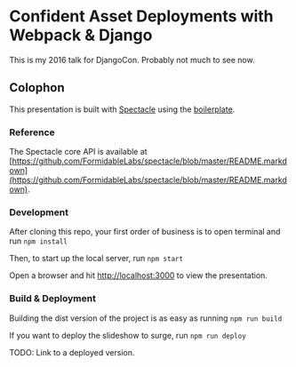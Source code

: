 # Confident Asset Deployments with Webpack & Django

This is my 2016 talk for DjangoCon. Probably not much to see now.

## Colophon

This presentation is built with [Spectacle](https://github.com/FormidableLabs/spectacle) using the [boilerplate](https://github.com/FormidableLabs/spectacle-boilerplate).

### Reference

The Spectacle core API is available at [https://github.com/FormidableLabs/spectacle/blob/master/README.markdown](https://github.com/FormidableLabs/spectacle/blob/master/README.markdown).

### Development

After cloning this repo, your first order of business is to open terminal and run `npm install`

Then, to start up the local server, run `npm start`

Open a browser and hit [http://localhost:3000](http://localhost:3000) to view the presentation.

### Build & Deployment

Building the dist version of the project is as easy as running `npm run build`

If you want to deploy the slideshow to surge, run `npm run deploy`

TODO: Link to a deployed version.

